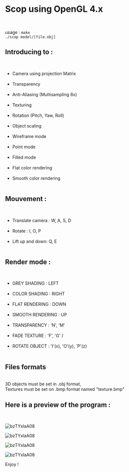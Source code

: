 <h1>Scop using OpenGL 4.x</h1><br />

usage : `make`<br />
`./scop model/[file.obj]`<br />

<h2>Introducing to :</h2><br />
<ul>
<li>Camera using projection Matrix</li><br />
<li>Transparency</li><br />
<li>Anti-Aliasing (Multisampling 8x)</li><br />
<li>Texturing</li><br />
<li>Rotation (Pitch, Yaw, Roll)</li><br />
<li>Object scaling</li><br />
<li>Wireframe mode</li><br />
<li>Point mode</li><br />
<li>Filled mode</li><br />
<li>Flat color rendering</li><br />
<li>Smooth color rendering</li><br />
</ul>

 <h2>Mouvement :</h2> <br />
 <ul>
  <li>Translate camera : W, A, S, D</li><br />
<li>Rotate : I, O, P</li><br />
<li> Lift up and down: Q, E</li><br />
</ul>

<h2>Render mode : </h2><br />
<ul>
<li>GREY SHADING      : LEFT</li><br />
<li>COLOR SHADING     : RIGHT</li><br />
<li>FLAT RENDERING    : DOWN</li><br />
<li>SMOOTH RENDERING  : UP</li><br />
<li>TRANSPARENCY      : 'N', 'M'</li><br />
<li>FADE TEXTURE      : 'F', 'G' /</li><br />
<li>ROTATE OBJECT     : 'I'(x), 'O'(y), 'P'(z)</li><br />
</ul>

<h2> Files formats </h2> <br />
 3D objects must be set in .obj format,<br />
 Textures must be set on .bmp format named "texture.bmp"<br />

<h2>Here is a preview of the program :</h2><br />

![bzTYxlaA08](https://user-images.githubusercontent.com/27351943/55322038-71e42b00-547b-11e9-8b80-62411054e65e.gif)

![bzTYxlaA08](https://user-images.githubusercontent.com/27351943/55324123-6dbb0c00-5481-11e9-8c38-71bd2285514d.gif)

![bzTYxlaA08](https://user-images.githubusercontent.com/27351943/55324491-8d9eff80-5482-11e9-98c9-79ec8308eb95.gif)

![bzTYxlaA08](https://user-images.githubusercontent.com/27351943/55324599-e078b700-5482-11e9-986d-62e3c362138f.gif)

Enjoy !
